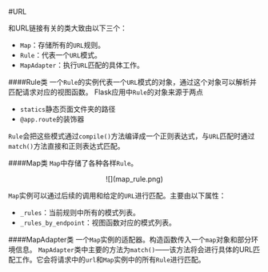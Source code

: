 #URL

和URL链接有关的类大致由以下三个：
  * `Map`：存储所有的`URL`规则。
  * `Rule`：代表一个`URL`模式。
  * `MapAdapter`：执行`URL`匹配的具体工作。

####Rule类
一个`Rule`的实例代表一个`URL`模式的对象，通过这个对象可以解析并匹配请求对应的视图函数。
Flask应用中`Rule`的对象来源于两点
  * `statics`静态页面文件夹的路径
  * `@app.route`的装饰器

`Rule`会把这些模式通过`compile()`方法编译成一个正则表达式，与`URL`匹配时通过`match()`方法直接和正则表达式匹配。

####Map类
`Map`中存储了各种各样`Rule`。
<div align=center>
![](map_rule.png)
</div>

`Map`实例可以通过后续的调用和给定的`URL`进行匹配。主要由以下属性：
  * `_rules`：当前规则中所有的模式列表。
  * `_rules_by_endpoint`：视图函数对应的模式列表。


####MapAdapter类
一个`Map`实例的适配器。构造函数传入一个`map`对象和部分环境信息。
`MapAdapter`类中主要的方法为`match()`——该方法将会进行具体的URL匹配工作。它会将请求中的`url`和`Map`实例中的所有`Rule`进行匹配。